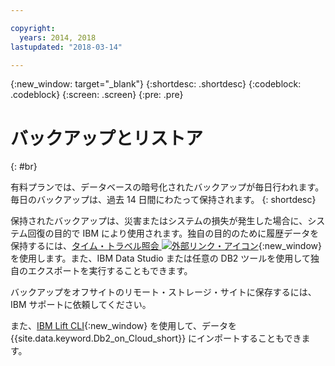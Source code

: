 ```yaml
---

copyright:
  years: 2014, 2018
lastupdated: "2018-03-14"

---
```


<!-- Attribute definitions --> 
{:new_window: target="_blank"}
{:shortdesc: .shortdesc}
{:codeblock: .codeblock}
{:screen: .screen}
{:pre: .pre}

# バックアップとリストア
{: #br}

有料プランでは、データベースの暗号化されたバックアップが毎日行われます。毎日のバックアップは、過去 14 日間にわたって保持されます。
{: shortdesc}

保持されたバックアップは、災害またはシステムの損失が発生した場合に、システム回復の目的で IBM により使用されます。独自の目的のために履歴データを保持するには、[タイム・トラベル照会 ![外部リンク・アイコン](../../icons/launch-glyph.svg "外部リンク・アイコン")](https://developer.ibm.com/answers/questions/426878/how-do-i-use-time-travel-query-in-db2-or-db2-on-cl.html){:new_window}を使用します。また、IBM Data Studio または任意の DB2 ツールを使用して独自のエクスポートを実行することもできます。

バックアップをオフサイトのリモート・ストレージ・サイトに保存するには、IBM サポートに依頼してください。

また、[IBM Lift CLI](https://lift.ng.bluemix.net/){:new_window} を使用して、データを {{site.data.keyword.Db2_on_Cloud_short}} にインポートすることもできます。

